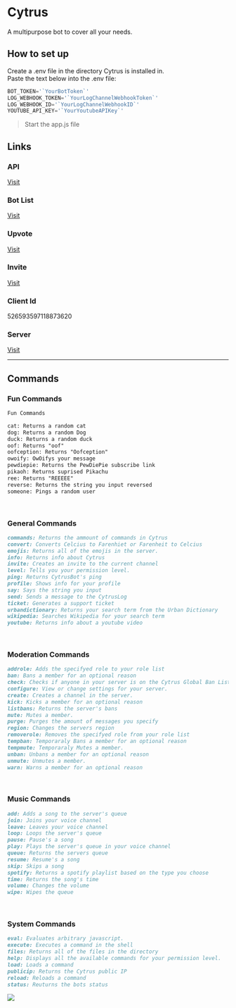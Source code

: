 # Cytrus
A multipurpose bot to cover all your needs.

## How to set up
Create a .env file in the directory Cytrus is installed in.  
Paste the text below into the .env file:  
```js
BOT_TOKEN='`YourBotToken`'  
LOG_WEBHOOK_TOKEN='`YourLogChannelWebhookToken`'  
LOG_WEBHOOK_ID='`YourLogChannelWebhookID`'
YOUTUBE_API_KEY='`YourYoutubeAPIKey`'
```
> Start the app.js file  

## Links
### API
[Visit](https://cytrusbot.glitch.me/api/)
​
### Bot List
[Visit](https://discordbotlist.com/bots/526593597118873620/)
​
### Upvote
[Visit](https://discordbotlist.com/bots/526593597118873620/upvote)
​
### Invite
[Visit](https://discordapp.com/oauth2/authorize?client_id=526593597118873620&scope=bot&permissions=8)
​
### Client Id
526593597118873620
​
### Server
[Visit](https://discord.gg/VfTE9GH)

---
## Commands
### Fun Commands
```markdown
Fun Commands

cat: Returns a random cat
dog: Returns a random Dog
duck: Returns a random duck
oof: Returns "oof"
oofception: Returns "Oofception"
owoify: OwOifys your message
pewdiepie: Returns the PewDiePie subscribe link
pikaoh: Returns suprised Pikachu
ree: Returns "REEEEE"
reverse: Returns the string you input reversed
someone: Pings a random user
```
​
### General Commands
```markdown
commands: Returns the ammount of commands in Cytrus
convert: Converts Celcius to Farenhiet or Farenheit to Celcius
emojis: Returns all of the emojis in the server.
info: Returns info about Cytrus
invite: Creates an invite to the current channel
level: Tells you your permission level.
ping: Returns CytrusBot's ping
profile: Shows info for your profile
say: Says the string you input
send: Sends a message to the CytrusLog
ticket: Generates a support ticket
urbandictionary: Returns your search term from the Urban Dictionary
wikipedia: Searches Wikipedia for your search term
youtube: Returns info about a youtube video
```
​
### Moderation Commands
```markdown
addrole: Adds the specifyed role to your role list
ban: Bans a member for an optional reason
check: Checks if anyone in your server is on the Cytrus Global Ban List
configure: View or change settings for your server.
create: Creates a channel in the server.
kick: Kicks a member for an optional reason
listbans: Returns the server's bans
mute: Mutes a member.
purge: Purges the amount of messages you specify
region: Changes the servers region
removerole: Removes the specifyed role from your role list
tempban: Temporaraly Bans a member for an optional reason
tempmute: Temporaraly Mutes a member.
unban: Unbans a member for an optional reason
unmute: Unmutes a member.
warn: Warns a member for an optional reason
```
​
### Music Commands
```markdown
add: Adds a song to the server's queue
join: Joins your voice channel
leave: Leaves your voice channel
loop: Loops the server's queue
pause: Pause's a song
play: Plays the server's queue in your voice channel
queue: Returns the servers queue
resume: Resume's a song
skip: Skips a song
spotify: Returns a spotify playlist based on the type you choose
time: Returns the song's time
volume: Changes the volume
wipe: Wipes the queue
```
​
### System Commands
```markdown
eval: Evaluates arbitrary javascript.
execute: Executes a command in the shell
files: Returns all of the files in the directory
help: Displays all the available commands for your permission level.
load: Loads a command
publicip: Returns the Cytrus public IP
reload: Reloads a command
status: Reuturns the bots status
```

<a href="https://discordbotlist.com/bots/526593597118873620"><img src="https://discordbotlist.com/bots/526593597118873620/widget" /></a>

